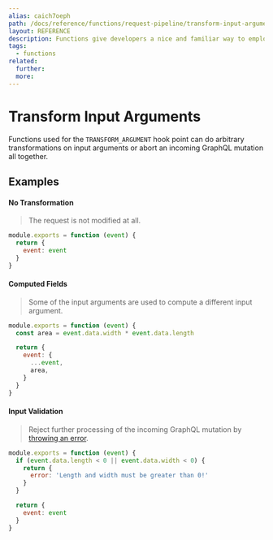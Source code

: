 ```yaml
---
alias: caich7oeph
path: /docs/reference/functions/request-pipeline/transform-input-arguments
layout: REFERENCE
description: Functions give developers a nice and familiar way to employ custom business logic.
tags:
  - functions
related:
  further:
  more:
---
```


# Transform Input Arguments

Functions used for the `TRANSFORM_ARGUMENT` hook point can do arbitrary transformations on input arguments or abort an incoming GraphQL mutation all together.

## Examples

#### No Transformation

> The request is not modified at all.

```js
module.exports = function (event) {
  return {
    event: event
  }
}
```

#### Computed Fields

> Some of the input arguments are used to compute a different input argument.

```js
module.exports = function (event) {
  const area = event.data.width * event.data.length

  return {
    event: {
      ...event,
      area,
    }
  }
}
```

#### Input Validation

> Reject further processing of the incoming GraphQL mutation by [throwing an error]().

```js
module.exports = function (event) {
  if (event.data.length < 0 || event.data.width < 0) {
    return {
      error: 'Length and width must be greater than 0!'
    }
  }

  return {
    event: event
  }
}
```
